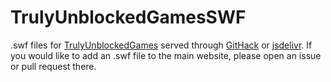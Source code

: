 # TrulyUnblockedGamesSWF


.swf files for [TrulyUnblockedGames](https://github.com/Wade7wastaken/TrulyUnblockedGames) served through [GitHack](https://raw.githack.com/) or [jsdelivr](https://www.jsdelivr.com/).
If you would like to add an .swf file to the main website, please open an issue or pull request there.
